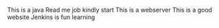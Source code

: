 This is a java Read me job kindly start
This is a webserver
This is a good website
Jenkins is fun learning

